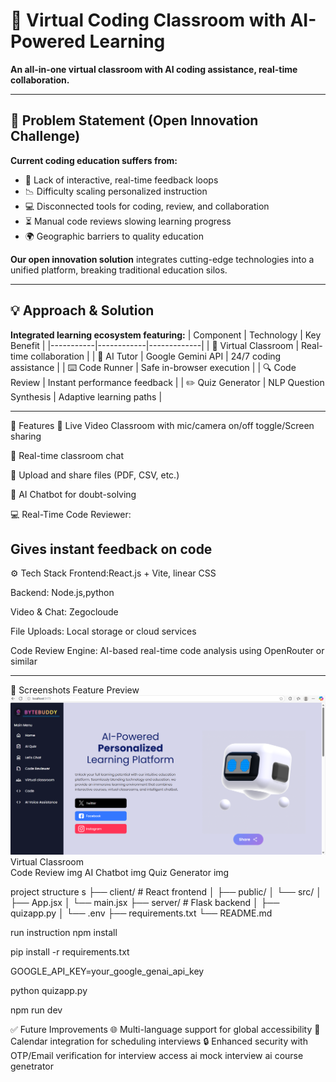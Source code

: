 # 🚀 Virtual Coding Classroom with AI-Powered Learning

**An all-in-one virtual classroom with AI coding assistance, real-time collaboration.**

---

## 🎯 Problem Statement (Open Innovation Challenge)
**Current coding education suffers from:**
- 🚧 Lack of interactive, real-time feedback loops
- 📉 Difficulty scaling personalized instruction
- 💻 Disconnected tools for coding, review, and collaboration
- ⏳ Manual code reviews slowing learning progress
- 🌍 Geographic barriers to quality education

**Our open innovation solution** integrates cutting-edge technologies into a unified platform, breaking traditional education silos.

---

## 💡 Approach & Solution
**Integrated learning ecosystem featuring:**
| Component | Technology | Key Benefit |
|-----------|------------|-------------|
| 🏫 Virtual Classroom | Real-time collaboration |
| 🤖 AI Tutor | Google Gemini API | 24/7 coding assistance |
| ⌨️ Code Runner | Safe in-browser execution |
| 🔍 Code Review | Instant performance feedback |
| ✏️ Quiz Generator | NLP Question Synthesis | Adaptive learning paths |

---

🧩 Features
🎥 Live Video Classroom with mic/camera on/off toggle/Screen sharing 

💬 Real-time classroom chat

📁 Upload and share files (PDF, CSV, etc.)

🤖 AI Chatbot for doubt-solving

💻 Real-Time Code Reviewer:

Gives instant feedback on code
---

⚙️ Tech Stack
Frontend:React.js + Vite, linear CSS

Backend: Node.js,python

Video & Chat: Zegocloude

File Uploads: Local storage or cloud services


Code Review Engine: AI-based real-time code analysis using OpenRouter or similar

---

📸 Screenshots
Feature	Preview  ![image alt](https://github.com/Sidhhhh/AI_hackvortax/blob/main/Screenshot%202025-05-29%20114649.png?raw=true)
Virtual Classroom	
Code Review	img
AI Chatbot	img
Quiz Generator	img

project structure s
├── client/ # React frontend
│ ├── public/
│ └── src/
│ ├── App.jsx
│ └── main.jsx
├── server/ # Flask backend
│ ├── quizapp.py
│ └── .env
├── requirements.txt
└── README.md

run instruction
 npm install

pip install -r requirements.txt

GOOGLE_API_KEY=your_google_genai_api_key

python quizapp.py

npm run dev


✅ Future Improvements
🌐 Multi-language support for global accessibility
📅 Calendar integration for scheduling interviews
🔒 Enhanced security with OTP/Email verification for interview access
ai mock interview
ai course genetrator 

